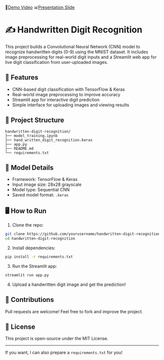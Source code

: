 🎥[Demo Video](https://drive.google.com/file/d/1f7DOoUNWSXQAsTQljSB36yrX1eFnTjRz/view?usp=sharing)
📊[Presentation Slide](https://docs.google.com/presentation/d/1CNwSbBuj16w-7eIoJLB2fshoPD-fXSDJ/edit?usp=sharing&ouid=102369547434363917357&rtpof=true&sd=true)


# ✍️ Handwritten Digit Recognition

This project builds a Convolutional Neural Network (CNN) model to recognize handwritten digits (0-9) using the MNIST dataset. It includes image preprocessing for real-world digit inputs and a Streamlit web app for live digit classification from user-uploaded images.

## 🚀 Features

* CNN-based digit classification with TensorFlow & Keras
* Real-world image preprocessing to improve accuracy
* Streamlit app for interactive digit prediction
* Simple interface for uploading images and viewing results

## 📁 Project Structure

```
handwritten-digit-recognition/
├── model_training.ipynb
├── hand_written_digit_recognition.keras
├── app.py
├── README.md
└── requirements.txt
```

## 🧠 Model Details

* Framework: TensorFlow & Keras
* Input image size: 28x28 grayscale
* Model type: Sequential CNN
* Saved model format: `.keras`

## 🖥 How to Run

1. Clone the repo:

```bash
git clone https://github.com/yourusername/handwritten-digit-recognition.git
cd handwritten-digit-recognition
```

2. Install dependencies:

```bash
pip install -r requirements.txt
```

3. Run the Streamlit app:

```bash
streamlit run app.py
```

4. Upload a handwritten digit image and get the prediction!

## 🤝 Contributions

Pull requests are welcome! Feel free to fork and improve the project.

## 📜 License

This project is open-source under the MIT License.

---

If you want, I can also prepare a `requirements.txt` for you!
